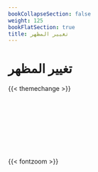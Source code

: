 ```yaml
---
bookCollapseSection: false
weight: 125
bookFlatSection: true
title: تغيير المظهر
---
```


# تغيير المظهر


{{< themechange >}}



<br >
<br >
<br >

<br >
<br >
<br >
<br >

{{< fontzoom >}}
